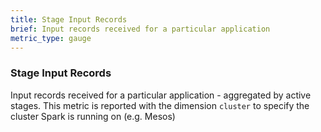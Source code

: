 ```yaml
---
title: Stage Input Records
brief: Input records received for a particular application 
metric_type: gauge
---
```

### Stage Input Records
Input records received for a particular application - aggregated by active stages. This metric is reported with the dimension `cluster` to specify the cluster Spark is running on (e.g. Mesos)
